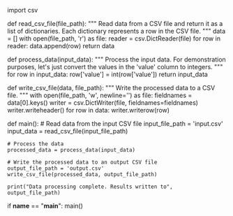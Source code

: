 import csv

def read_csv_file(file_path):
    """
    Read data from a CSV file and return it as a list of dictionaries.
    Each dictionary represents a row in the CSV file.
    """
    data = []
    with open(file_path, 'r') as file:
        reader = csv.DictReader(file)
        for row in reader:
            data.append(row)
    return data

def process_data(input_data):
    """
    Process the input data.
    For demonstration purposes, let's just convert the values in the 'value' column to integers.
    """
    for row in input_data:
        row['value'] = int(row['value'])
    return input_data

def write_csv_file(data, file_path):
    """
    Write the processed data to a CSV file.
    """
    with open(file_path, 'w', newline='') as file:
        fieldnames = data[0].keys()
        writer = csv.DictWriter(file, fieldnames=fieldnames)
        writer.writeheader()
        for row in data:
            writer.writerow(row)

def main():
    # Read data from the input CSV file
    input_file_path = 'input.csv'
    input_data = read_csv_file(input_file_path)

    # Process the data
    processed_data = process_data(input_data)

    # Write the processed data to an output CSV file
    output_file_path = 'output.csv'
    write_csv_file(processed_data, output_file_path)

    print("Data processing complete. Results written to", output_file_path)

if __name__ == "__main__":
    main()

